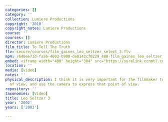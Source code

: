 ```yaml
---
categories: []
category: ''
collection: Lumiere Productions
copyright: '2010'
copyright_notes: Lumiere Productions
course: ''
courses: []
director: Lumiere Productions
film_title: To Tell The Truth
flv: secure/courses/film_gaines_leo_seltzer_select_3.flv
mp4: /640ee71d-faab-4603-b900-de0143cf0229_480-film_gaines_leo_seltzer_select_3.mp4
embed: <iframe width="480" height="384" src="https://surelink.ccnmtl.columbia.edu/video/?player=mp4_secure_stream&file=/640ee71d-faab-4603-b900-de0143cf0229_480-film_gaines_leo_seltzer_select_3.mp4&width=480&height=360&poster=https://d369ay3g98xik5.cloudfront.net/thumbs/2016/11/17/640ee71d-faab-4603-b900-de0143cf0229-00004.jpg&authtype=wind"></iframe>
location: ''
media: [video]
notes: ''
physical_description: I think it is very important for the filmmaker to have a point
  of view, and use the camera to express that point of view.
repository: ''
taxonomies: [Video]
title: Leo Seltzer 3
year: '2002'
years: ['2002']

---
```

